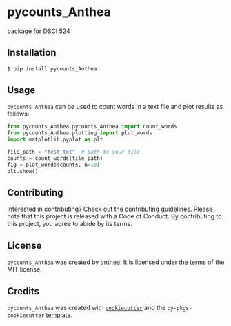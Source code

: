 # pycounts_Anthea

package for DSCI 524

## Installation

```bash
$ pip install pycounts_Anthea
```

## Usage

`pycounts_Anthea` can be used to count words in a text file and plot results
as follows:

```python
from pycounts_Anthea.pycounts_Anthea import count_words
from pycounts_Anthea.plotting import plot_words
import matplotlib.pyplot as plt

file_path = "test.txt"  # path to your file
counts = count_words(file_path)
fig = plot_words(counts, n=10)
plt.show()
```

## Contributing

Interested in contributing? Check out the contributing guidelines. Please note that this project is released with a Code of Conduct. By contributing to this project, you agree to abide by its terms.

## License

`pycounts_Anthea` was created by anthea. It is licensed under the terms of the MIT license.

## Credits

`pycounts_Anthea` was created with [`cookiecutter`](https://cookiecutter.readthedocs.io/en/latest/) and the `py-pkgs-cookiecutter` [template](https://github.com/py-pkgs/py-pkgs-cookiecutter).



